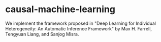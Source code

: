 # causal-machine-learning
We implement the framework proposed in "Deep Learning for Individual Heterogeneity: An Automatic Inference Framework" by Max H. Farrell, Tengyuan Liang, and Sanjog Misra.

